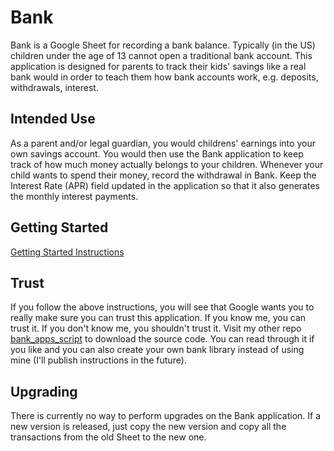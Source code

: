 # Bank
Bank is a Google Sheet for recording a bank balance. Typically (in the US) children under the age of 13 cannot open a traditional bank account. This application is designed for parents to track their kids' savings like a real bank would in order to teach them how bank accounts work, e.g. deposits, withdrawals, interest.

## Intended Use
As a parent and/or legal guardian, you would childrens' earnings into your own savings account. You would then use the Bank application to keep track of how much money actually belongs to your children. Whenever your child wants to spend their money, record the withdrawal in Bank. Keep the Interest Rate (APR) field updated in the application so that it also generates the monthly interest payments.

## Getting Started
[Getting Started Instructions](./getting_started.md)

## Trust
If you follow the above instructions, you will see that Google wants you to really make sure you can trust this application. If you know me, you can trust it. If you don't know me, you shouldn't trust it. Visit my other repo [bank_apps_script](https://github.com/michael-cheung-nz2/bank_apps_script) to download the source code. You can read through it if you like and you can also create your own bank library instead of using mine (I'll publish instructions in the future).

## Upgrading
There is currently no way to perform upgrades on the Bank application. If a new version is released, just copy the new version and copy all the transactions from the old Sheet to the new one.
